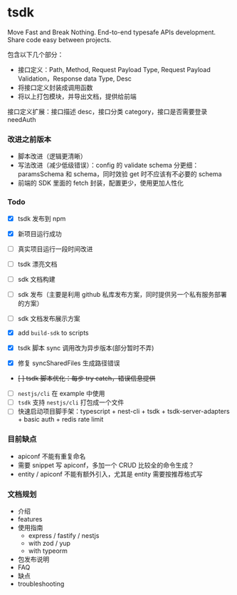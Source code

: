 # tsdk

Move Fast and Break Nothing.
End-to-end typesafe APIs development.
Share code easy between projects.

包含以下几个部分：

- 接口定义：Path, Method, Request Payload Type, Request Payload Validation，Response data Type, Desc
- 将接口定义封装成调用函数
- 将以上打包模块，并导出文档，提供给前端

接口定义扩展：接口描述 desc，接口分类 category，接口是否需要登录 needAuth

### 改进之前版本

- 脚本改进（逻辑更清晰）
- 写法改进（减少低级错误）：config 的 validate schema 分更细：paramsSchema 和 schema，同时效验 get 时不应该有不必要的 schema
- 前端的 SDK 里面的 fetch 封装，配置更少，使用更加人性化

### Todo

- [x] tsdk 发布到 npm
- [x] 新项目运行成功
- [ ] 真实项目运行一段时间改进
- [ ] tsdk 漂亮文档

- [ ] sdk 文档构建
- [ ] sdk 发布（主要是利用 github 私库发布方案，同时提供另一个私有服务部署的方案）
- [ ] sdk 文档发布展示方案

- [x] add `build-sdk` to scripts
- [x] tsdk 脚本 sync 调用改为异步版本(部分暂时不弄)
- [x] 修复 syncSharedFiles 生成路径错误
- ~~[ ] tsdk 脚本优化：每步 try catch，错误信息提供~~
- [ ] `nestjs/cli` 在 example 中使用
- [ ] `tsdk` 支持 `nestjs/cli` 打包成一个文件
- [ ] 快速启动项目脚手架：typescript + nest-cli + tsdk + tsdk-server-adapters + basic auth + redis rate limit

### 目前缺点

- apiconf 不能有重复命名
- 需要 snippet 写 apiconf，多加一个 CRUD 比较全的命令生成？
- entity / apiconf 不能有额外引入，尤其是 entity 需要按推荐格式写

### 文档规划

- 介绍
- features
- 使用指南
  - express / fastify / nestjs
  - with zod / yup
  - with typeorm
- 包发布说明
- FAQ
- 缺点
- troubleshooting
